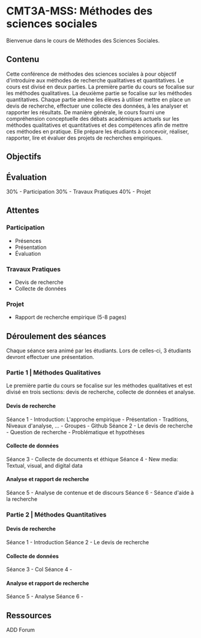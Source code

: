 # CMT3A-MSS: Méthodes des sciences sociales
Bienvenue dans le cours de Méthodes des Sciences Sociales.

## Contenu
Cette conférence de méthodes des sciences sociales à pour objectif d'introduire aux méthodes de recherche qualitatives et quantitatives. Le cours est divisé en deux parties. La première partie du cours se focalise sur les méthodes qualitatives. La deuxième partie se focalise sur les méthodes quantitatives. Chaque partie amène les élèves à utiliser mettre en place un devis de recherche, effectuer une collecte des données, à les analyser et rapporter les résultats. De manière générale, le cours fourni une compréhension conceptuelle des débats académiques actuels sur les méthodes qualitatives et quantitatives et des compétences afin de mettre ces méthodes en pratique. Elle prépare les étudiants à concevoir, réaliser, rapporter, lire et évaluer des projets de recherches empiriques.

## Objectifs

## Évaluation
30% - Participation
30% - Travaux Pratiques
40% - Projet

## Attentes
### Participation
- Présences
- Présentation
- Évaluation

### Travaux Pratiques
- Devis de recherche
- Collecte de données

### Projet
- Rapport de recherche empirique (5-8 pages)

## Déroulement des séances
Chaque séance sera animé par les étudiants. Lors de celles-ci, 3 étudiants devront effectuer une présentation.

### Partie 1 | Méthodes Qualitatives

Le première partie du cours se focalise sur les méthodes qualitatives et est divisé en trois sections: devis de recherche, collecte de données et analyse.

#### Devis de recherche
Séance 1 - Introduction: L'approche empirique
    - Présentation
    - Traditions, Niveaux d'analyse, ...
    - Groupes
    - Github
Séance 2 - Le devis de recherche
    - Question de recherche
    - Problématique et hypothèses

#### Collecte de données
Séance 3 - Collecte de documents et éthique
Séance 4 - New media: Textual, visual, and digital data

#### Analyse et rapport de recherche
Séance 5 - Analyse de contenue et de discours
Séance 6 - Séance d'aide à la recherche

### Partie 2 | Méthodes Quantitatives

#### Devis de recherche
Séance 1 - Introduction
Séance 2 - Le devis de recherche

#### Collecte de données
Séance 3 - Col
Séance 4 -

#### Analyse et rapport de recherche
Séance 5 - Analyse
Séance 6 -

## Ressources
ADD Forum
